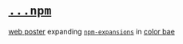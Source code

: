 # [`...npm`](https://s9a.github.io/...npm)

[web poster](https://s9a.github.io/...npm) expanding [`npm-expansions`](https://github.com/npm/npm-expansions) in [color bae](https://github.com/s9a/bae#bae)
